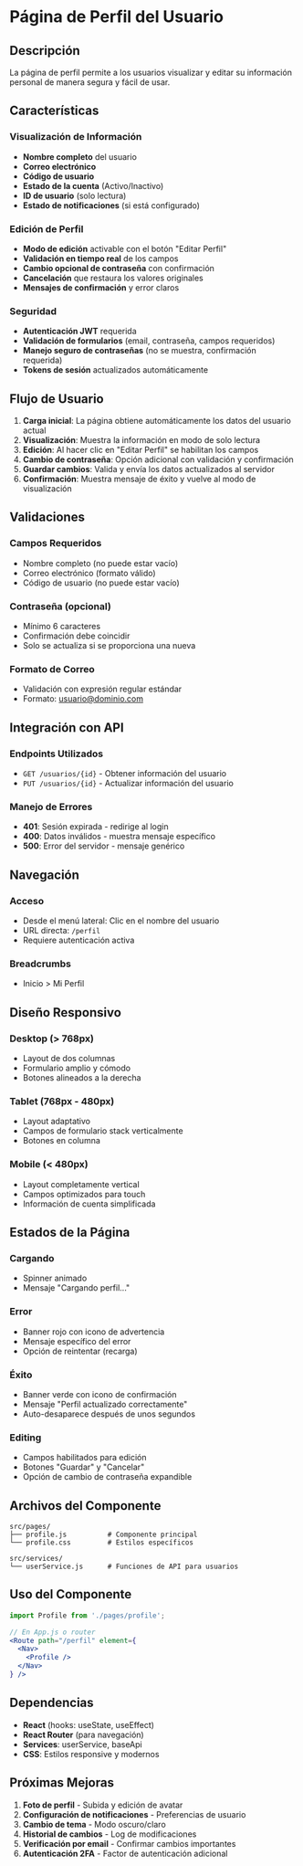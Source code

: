 # Página de Perfil del Usuario

## Descripción
La página de perfil permite a los usuarios visualizar y editar su información personal de manera segura y fácil de usar.

## Características

### Visualización de Información
- **Nombre completo** del usuario
- **Correo electrónico** 
- **Código de usuario**
- **Estado de la cuenta** (Activo/Inactivo)
- **ID de usuario** (solo lectura)
- **Estado de notificaciones** (si está configurado)

### Edición de Perfil
- **Modo de edición** activable con el botón "Editar Perfil"
- **Validación en tiempo real** de los campos
- **Cambio opcional de contraseña** con confirmación
- **Cancelación** que restaura los valores originales
- **Mensajes de confirmación** y error claros

### Seguridad
- **Autenticación JWT** requerida
- **Validación de formularios** (email, contraseña, campos requeridos)
- **Manejo seguro de contraseñas** (no se muestra, confirmación requerida)
- **Tokens de sesión** actualizados automáticamente

## Flujo de Usuario

1. **Carga inicial**: La página obtiene automáticamente los datos del usuario actual
2. **Visualización**: Muestra la información en modo de solo lectura
3. **Edición**: Al hacer clic en "Editar Perfil" se habilitan los campos
4. **Cambio de contraseña**: Opción adicional con validación y confirmación
5. **Guardar cambios**: Valida y envía los datos actualizados al servidor
6. **Confirmación**: Muestra mensaje de éxito y vuelve al modo de visualización

## Validaciones

### Campos Requeridos
- Nombre completo (no puede estar vacío)
- Correo electrónico (formato válido)
- Código de usuario (no puede estar vacío)

### Contraseña (opcional)
- Mínimo 6 caracteres
- Confirmación debe coincidir
- Solo se actualiza si se proporciona una nueva

### Formato de Correo
- Validación con expresión regular estándar
- Formato: usuario@dominio.com

## Integración con API

### Endpoints Utilizados
- `GET /usuarios/{id}` - Obtener información del usuario
- `PUT /usuarios/{id}` - Actualizar información del usuario

### Manejo de Errores
- **401**: Sesión expirada - redirige al login
- **400**: Datos inválidos - muestra mensaje específico
- **500**: Error del servidor - mensaje genérico

## Navegación

### Acceso
- Desde el menú lateral: Clic en el nombre del usuario
- URL directa: `/perfil`
- Requiere autenticación activa

### Breadcrumbs
- Inicio > Mi Perfil

## Diseño Responsivo

### Desktop (> 768px)
- Layout de dos columnas
- Formulario amplio y cómodo
- Botones alineados a la derecha

### Tablet (768px - 480px)
- Layout adaptativo
- Campos de formulario stack verticalmente
- Botones en columna

### Mobile (< 480px)
- Layout completamente vertical
- Campos optimizados para touch
- Información de cuenta simplificada

## Estados de la Página

### Cargando
- Spinner animado
- Mensaje "Cargando perfil..."

### Error
- Banner rojo con icono de advertencia
- Mensaje específico del error
- Opción de reintentar (recarga)

### Éxito
- Banner verde con icono de confirmación
- Mensaje "Perfil actualizado correctamente"
- Auto-desaparece después de unos segundos

### Editing
- Campos habilitados para edición
- Botones "Guardar" y "Cancelar"
- Opción de cambio de contraseña expandible

## Archivos del Componente

```
src/pages/
├── profile.js          # Componente principal
└── profile.css         # Estilos específicos

src/services/
└── userService.js      # Funciones de API para usuarios
```

## Uso del Componente

```jsx
import Profile from './pages/profile';

// En App.js o router
<Route path="/perfil" element={
  <Nav>
    <Profile />
  </Nav>
} />
```

## Dependencias

- **React** (hooks: useState, useEffect)
- **React Router** (para navegación)
- **Services**: userService, baseApi
- **CSS**: Estilos responsive y modernos

## Próximas Mejoras

1. **Foto de perfil** - Subida y edición de avatar
2. **Configuración de notificaciones** - Preferencias de usuario
3. **Cambio de tema** - Modo oscuro/claro
4. **Historial de cambios** - Log de modificaciones
5. **Verificación por email** - Confirmar cambios importantes
6. **Autenticación 2FA** - Factor de autenticación adicional
